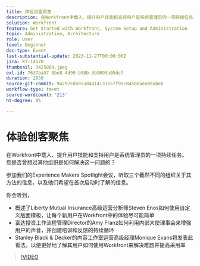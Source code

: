 ```yaml
---
title: 体验创客聚焦
description: 在Workfront中载入、提升用户技能和支持用户是系统管理员的一项持续任务。 您是否曾想过其他组织是如何解决这一问题的？ 参加我们的Experience Makers Spotlight会议，听取三个截然不同的组织关于其方法的信息，以及他们希望在首次启动时了解的信息。
solution: Workfront
feature: Get Started with Workfront, System Setup and Administration
topic: Administration, Architecture
role: User
level: Beginner
doc-type: Event
last-substantial-update: 2023-11-27T00:00:00Z
jira: KT-14570
thumbnail: 3425809.jpeg
exl-id: 7637ba37-0be8-4d99-b58b-3b9095a05dcf
duration: 2850
source-git-commit: 9a297cda953d4414131657f9ac84580aea0eabeb
workflow-type: tm+mt
source-wordcount: '213'
ht-degree: 0%

---
```


# 体验创客聚焦

在Workfront中载入、提升用户技能和支持用户是系统管理员的一项持续任务。 您是否曾想过其他组织是如何解决这一问题的？

参加我们的Experience Makers Spotlight会议，听取三个截然不同的组织关于其方法的信息，以及他们希望在首次启动时了解的信息。

你会听到，

* 概述了Liberty Mutual Insurance高级运营分析师Steven Enos如何使用自定义版面模板，让每个新用户在Workfront中的体验尽可能简单
* 富达投资工作流程管理Director的Amy Franz如何利用内部大使理事会来增强用户的声音，并创建培训和反馈的持续循环
* Stanley Black &amp; Decker的内容工作室运营高级经理Monique Evans将发表此看法，以便更好地了解其用户如何使用Workfront来解决难题并提高采用率

>[!VIDEO](https://video.tv.adobe.com/v/3425809/?learn=on)
